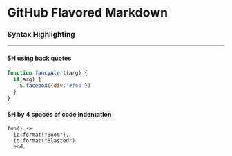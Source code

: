 # GitHub Flavored Markdown
### Syntax Highlighting
---
#### SH using back quotes
```javascript
function fancyAlert(arg) {
  if(arg) {
    $.facebox({div:'#foo'})
  }
}
```
#### SH by 4 spaces of code indentation
    fun() ->
      io:format("Boom"),
      io:format("Blasted")
      end.
